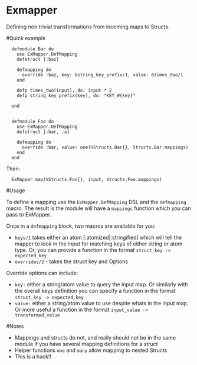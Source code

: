 # Exmapper

Defining non trivial transformations from incoming maps to Structs.

#Quick example

```
  defmodule Bar do
    use ExMapper.DefMapping
    defstruct [:baz]

    defmapping do
      override :baz, key: &string_key_prefix/1, value: &times_two/1
    end

    defp times_two(input), do: input * 2
    defp string_key_prefix(key), do: "KEY_#{key}"

  end


  defmodule Foo do
    use ExMapper.DefMapping
    defstruct [:bar, :a]

    defmapping do
      override :bar, value: one(%Structs.Bar{}, Structs.Bar.mappings)
    end
  end
```

Then:

```
  ExMapper.map(%Structs.Foo{}, input, Structs.Foo.mappings)
```

#Usage

To define a mapping use the `ExMapper.DefMapping` DSL and the `defmapping` macro. The result is the module will have a
`mappings` function which you can pass to ExMapper.

Once in a `defmapping` block, two macros are avaliable for you:

- `keys/1` takes either an atom [:atomized|:stringified] which will tell the mapper to look in the input for matching keys of either string or
atom type. Or, you can provide a function in the format `struct_key -> expected_key`
- `overrides/2` - takes the struct key and Options

Override options can include:

- `key:` either a string/atom value to query the input map. Or similarly with the overall keys definition you can specify a function in the format `struct_key -> expected_key`
- `value:` either a string/atom value to use despite whats in the input map. Or more useful a function in the format `input_value -> transformed_value`

#Notes

- Mappings and structs do not, and really should not be in the same module if you have several mapping definitions for a struct
- Helper functions `one` and `many` allow mapping to nested Structs
- This is a hack!!
